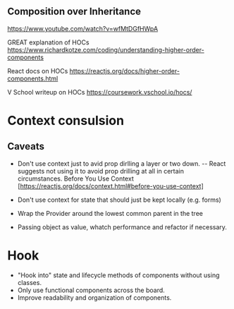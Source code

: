 ## Composition over Inheritance

https://www.youtube.com/watch?v=wfMtDGfHWpA

GREAT explanation of HOCs
https://www.richardkotze.com/coding/understanding-higher-order-components

React docs on HOCs
https://reactjs.org/docs/higher-order-components.html

V School writeup on HOCs
https://coursework.vschool.io/hocs/

# Context consulsion

## Caveats

- Don't use context just to avid prop dirlling a layer or two down.
  -- React suggests not using it to avoid prop drilling at all in certain circumstances.
  Before You Use Context [https://reactjs.org/docs/context.html#before-you-use-context]

- Don't use context for state that should just be kept locally (e.g. forms)
- Wrap the Provider around the lowest common parent in the tree
- Passing object as value, whatch performance and refactor if necessary.

# Hook

- "Hook into" state and lifecycle methods of components without using classes.
- Only use functional components across the board.
- Improve readability and organization of components.
